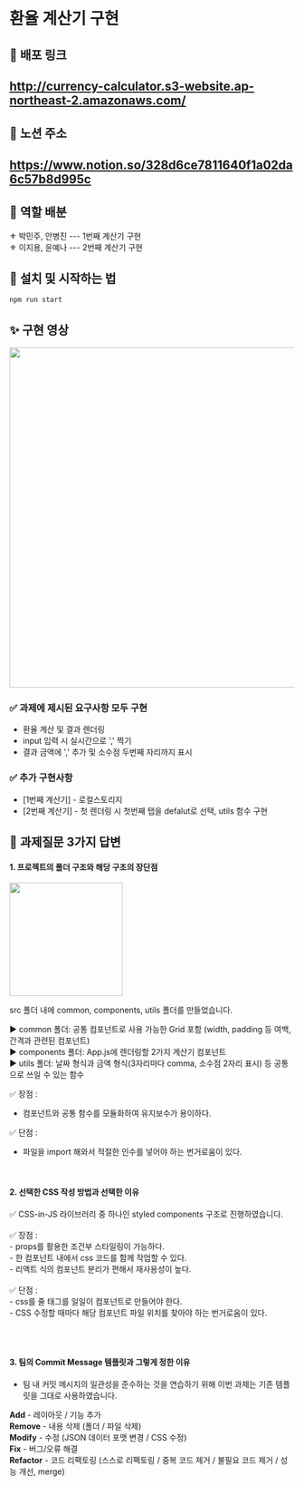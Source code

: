 # 환율 계산기 구현

## 🥽 배포 링크
<h2><a href='http://currency-calculator.s3-website.ap-northeast-2.amazonaws.com/'>http://currency-calculator.s3-website.ap-northeast-2.amazonaws.com/</a></h2>

## 🚩 노션 주소
<h2><a href='https://www.notion.so/328d6ce7811640f1a02da6c57b8d995c'>https://www.notion.so/328d6ce7811640f1a02da6c57b8d995c</a></h2>

## 🔮 역할 배분
⚜ 박민주, 안병진 --- 1번째 계산기 구현<br/>
⚜ 이지용, 윤예나 --- 2번째 계산기 구현<br/>

## 🧶 설치 및 시작하는 법

```
npm run start
```

## ✨ 구현 영상

<img src="https://user-images.githubusercontent.com/68722179/151032212-c40e493f-d6c5-4a49-b9b1-3c69a53b3533.gif" width="600" />

### ✅ 과제에 제시된 요구사항 모두 구현
* 환율 계산 및 결과 렌더링
* input 입력 시 실시간으로 ',' 찍기
* 결과 금액에 ',' 추가 및 소수점 두번째 자리까지 표시 <br/>

### ✅ 추가 구현사항
* [1번째 계산기] - 로컬스토리지
* [2번째 계산기] - 첫 렌더링 시 첫번째 탭을 defalut로 선택, utils 함수 구현


## 🚀 과제질문 3가지 답변

#### 1. 프로젝트의 폴더 구조와 해당 구조의 장단점
<img src="https://user-images.githubusercontent.com/68722179/151045023-8ea94919-792d-4d8f-9de6-d9481ea8d0d8.png" width="200" />
<br/>

src 폴더 내에 common, components, utils 폴더를 만들었습니다. <br/>

▶ common 폴더: 공통 컴포넌트로 사용 가능한 Grid 포함 (width, padding 등 여백, 간격과 관련된 컴포넌트)<br/>
▶ components 폴더: App.js에 렌더링할 2가지 계산기 컴포넌트<br/>
▶ utils 폴더: 날짜 형식과 금액 형식(3자리마다 comma, 소수점 2자리 표시) 등 공통으로 쓰일 수 있는 함수 <br/>

✅ 장점 :<br/>
- 컴포넌트와 공통 함수를 모듈화하여 유지보수가 용이하다.<br/>

✅ 단점 :<br/>
- 파일을 import 해와서 적절한 인수를 넣어야 하는 번거로움이 있다.

<br/>

#### 2. 선택한 CSS 작성 방법과 선택한 이유 <br/>
✅ CSS-in-JS 라이브러리 중 하나인 styled components 구조로 진행하였습니다.<br/><br/>
✅ 장점 :<br/>
    - props를 활용한 조건부 스타일링이 가능하다.<br/>
    - 한 컴포넌트 내에서 css 코드를 함께 작업할 수 있다.<br/>
    - 리액트 식의 컴포넌트 분리가 편해서 재사용성이 높다.<br/><br/>
✅ 단점 :<br/>
    - css를 줄 태그를 일일이 컴포넌트로 만들어야 한다.<br/>
    - CSS 수정할 때마다 해당 컴포넌트 파일 위치를 찾아야 하는 번거로움이 있다.<br/>

<br/>
<br/>

#### 3. 팀의 Commit Message 템플릿과 그렇게 정한 이유<br/>
- 팀 내 커밋 메시지의 일관성을 준수하는 것을 연습하기 위해 
이번 과제는 기존 템플릿을 그대로 사용하였습니다.<br/>

**Add** - 레이아웃 / 기능 추가<br/>
**Remove** - 내용 삭제 (폴더 / 파일 삭제)<br/>
**Modify** - 수정 (JSON 데이터 포맷 변경 / CSS 수정)<br/>
**Fix** - 버그/오류 해결<br/>
**Refactor** - 코드 리팩토링 (스스로 리팩토링 / 중복 코드 제거 / 불필요 코드 제거 / 성능 개선, merge)
